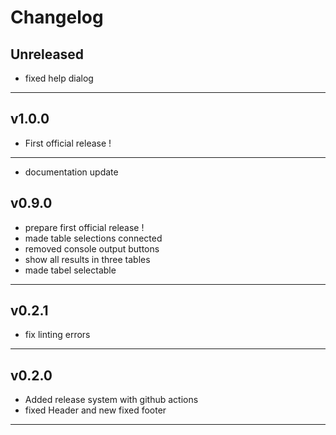 # Changelog

## Unreleased
 - fixed help dialog

---

## v1.0.0
 - First official release !
 
---
 - documentation update
## v0.9.0

- prepare first official release !
- made table selections connected
- removed console output buttons
- show all results in three tables
- made tabel selectable


---

## v0.2.1

- fix linting errors

---

## v0.2.0

- Added release system with github actions
- fixed Header and new fixed footer

---
